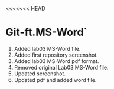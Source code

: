<<<<<<< HEAD
# Git-ft.MS-Word`
1) Added lab03 MS-Word file.
2) Added first repository screenshot.
3) Added lab03 MS-Word pdf format.
4) Removed original Lab03 MS-Word file.
5) Updated screenshot.
6) Updated pdf and added word file.
